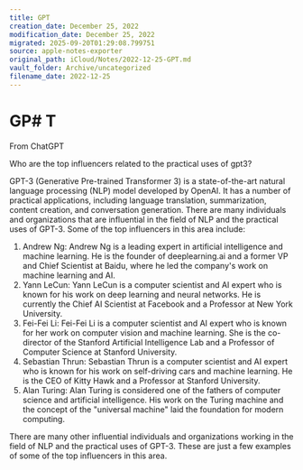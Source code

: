 ```yaml
---
title: GPT
creation_date: December 25, 2022
modification_date: December 25, 2022
migrated: 2025-09-20T01:29:08.799751
source: apple-notes-exporter
original_path: iCloud/Notes/2022-12-25-GPT.md
vault_folder: Archive/uncategorized
filename_date: 2022-12-25
---
```



# GP# T

From ChatGPT

Who are the top influencers related to the practical uses of gpt3?

GPT-3 (Generative Pre-trained Transformer 3) is a state-of-the-art natural language processing (NLP) model developed by OpenAI. It has a number of practical applications, including language translation, summarization, content creation, and conversation generation.
There are many individuals and organizations that are influential in the field of NLP and the practical uses of GPT-3. Some of the top influencers in this area include:
1. Andrew Ng: Andrew Ng is a leading expert in artificial intelligence and machine learning. He is the founder of deeplearning.ai and a former VP and Chief Scientist at Baidu, where he led the company's work on machine learning and AI.
2. Yann LeCun: Yann LeCun is a computer scientist and AI expert who is known for his work on deep learning and neural networks. He is currently the Chief AI Scientist at Facebook and a Professor at New York University.
3. Fei-Fei Li: Fei-Fei Li is a computer scientist and AI expert who is known for her work on computer vision and machine learning. She is the co-director of the Stanford Artificial Intelligence Lab and a Professor of Computer Science at Stanford University.
4. Sebastian Thrun: Sebastian Thrun is a computer scientist and AI expert who is known for his work on self-driving cars and machine learning. He is the CEO of Kitty Hawk and a Professor at Stanford University.
5. Alan Turing: Alan Turing is considered one of the fathers of computer science and artificial intelligence. His work on the Turing machine and the concept of the "universal machine" laid the foundation for modern computing.

There are many other influential individuals and organizations working in the field of NLP and the practical uses of GPT-3. These are just a few examples of some of the top influencers in this area.

